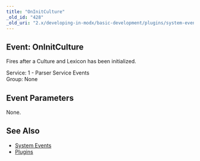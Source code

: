 ```yaml
---
title: "OnInitCulture"
_old_id: "428"
_old_uri: "2.x/developing-in-modx/basic-development/plugins/system-events/oninitculture"
---
```


Event: OnInitCulture
--------------------

Fires after a Culture and Lexicon has been initialized.

Service: 1 - Parser Service Events   
Group: None

Event Parameters
----------------

None.

See Also
--------

- [System Events](developing-in-modx/basic-development/plugins/system-events "System Events")
- [Plugins](developing-in-modx/basic-development/plugins "Plugins")